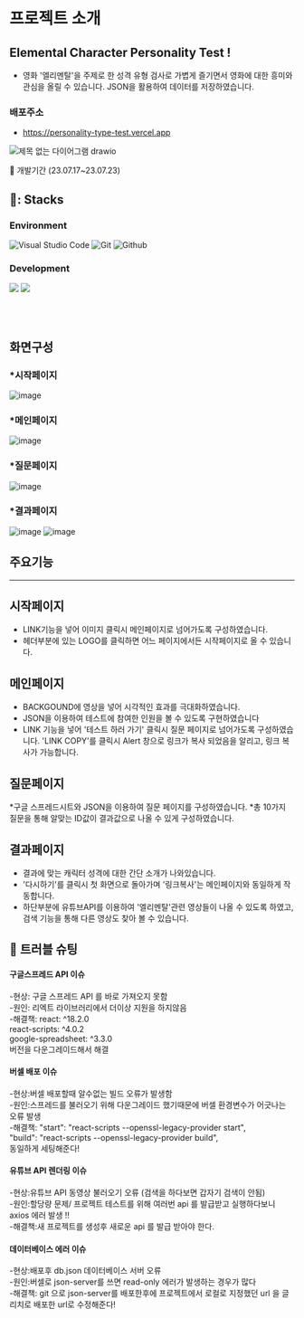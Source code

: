 # 프로젝트 소개


## Elemental Character Personality Test !
- 영화 '엘리멘탈'을 주제로 한 성격 유형 검사로 가볍게 즐기면서 영화에 대한 흥미와 관심을 올릴 수 있습니다. JSON을 활용하여 데이터를 저장하였습니다.

### 배포주소
- https://personality-type-test.vercel.app

![제목 없는 다이어그램 drawio](https://github.com/hyungjungson/personality_type_test/assets/133640361/3d909ca6-7611-41ae-a256-20b6ca87778f)

🥊 개발기간
(23.07.17~23.07.23)
## 🌹: Stacks
### Environment

![Visual Studio Code](https://img.shields.io/badge/Visual%20Studio%20Code-007ACC?style=for-the-badge&logo=Visual%20Studio%20Code&logoColor=white)
![Git](https://img.shields.io/badge/Git-F05032?style=for-the-badge&logo=Git&logoColor=white)
![Github](https://img.shields.io/badge/GitHub-181717?style=for-the-badge&logo=GitHub&logoColor=white)

### Development

<img src="https://img.shields.io/badge/React-61DAFB?style=for-the-badge&logo=React&logoColor=white"/> <img src="https://img.shields.io/badge/vercel-000000?style=for-the-badge&logo=vercel&logoColor=white"/>

<br/><br/>
## 화면구성

### *시작페이지 
![image](https://github.com/hyungjungson/personality_type_test/assets/133503493/8bc3f24e-e732-4a5d-a2b4-224a5095d6cd)


### *메인페이지
![image](https://github.com/hyungjungson/personality_type_test/assets/133503493/06f0082c-767a-4c0a-bef8-e7e6c88ec04d)


### *질문페이지
![image](https://github.com/hyungjungson/personality_type_test/assets/133503493/f50521ab-1e96-490d-953d-3bf69be91dd7)


### *결과페이지
![image](https://github.com/hyungjungson/personality_type_test/assets/133503493/b009dd78-58f5-463f-b235-08b19ac42164)
![image](https://github.com/hyungjungson/personality_type_test/assets/133503493/a8cfb587-f8cc-4621-9223-d8f3b6ac5ba4)



## 주요기능
---
## 시작페이지
* LINK기능을 넣어 이미지 클릭시 메인페이지로 넘어가도록 구성하였습니다.
* 헤더부분에 있는 LOGO를 클릭하면 어느 페이지에서든 시작페이지로 올 수 있습니다.

## 메인페이지
* BACKGOUND에 영상을 넣어 시각적인 효과를 극대화하였습니다.
* JSON을 이용하여 테스트에 참여한 인원을 볼 수 있도록 구현하였습니다
* LINK 기능을 넣어 '테스트 하러 가기' 클릭시 질문 페이지로 넘어가도록 구성하였습니다.
  'LINK COPY'를 클릭시 Alert 창으로 링크가 복사 되었음을 알리고, 링크 복사가 가능합니다.

## 질문페이지
*구글 스프레드시트와 JSON을 이용하여 질문 페이지를 구성하였습니다.
*총 10가지 질문을 통해 알맞는 ID값이 결과값으로 나올 수 있게 구성하였습니다.

## 결과페이지
* 결과에 맞는 캐릭터 성격에 대한 간단 소개가 나와있습니다.
* '다시하기'를 클릭시 첫 화면으로 돌아가며 '링크복사'는 메인페이지와 동일하게 작동합니다.
* 하단부분에 유튜브API를 이용하여 '엘리멘탈'관련 영상들이 나올 수 있도록 하였고, 검색 기능을 통해 다른 영상도 찾아 볼 수 있습니다.

## 📌 트러블 슈팅

#### 구글스프레드 API 이슈
-현상: 구글 스프레드 API 를 바로 가져오지 못함  
-원인: 리엑트 라이브러리에서 더이상 지원을 하지않음  
-해결책: react: ^18.2.0  
        react-scripts: ^4.0.2  
        google-spreadsheet: ^3.3.0  
버전을 다운그레이드해서 해결  

#### 버셀 배포 이슈
-현상:버셀 배포할때 알수없는 빌드 오류가 발생함  
-원인:스프레드를 불러오기 위해 다운그레이드 했기때문에 버셀 환경변수가 어긋나는 오류 발생  
-해결책:
 "start": "react-scripts --openssl-legacy-provider start",  
 "build": "react-scripts --openssl-legacy-provider build",  
동일하게 세팅해준다!  

#### 유튜브 API 렌더링 이슈
-현상:유튜브 API 동영상 불러오기 오류 (검색을 하다보면 갑자기 검색이 안됨)  
-원인:할당량 문제/ 프로젝트 테스트를 위해 여러번 api 를 발급받고 실행하다보니 axios 에러 발생 !!  
-해결책:새 프로젝트를 생성후 새로운 api 를 발급 받아야 한다.  

#### 데이터베이스 에러 이슈
-현상:배포후 db.json 데이터베이스 서버 오류  
-원인:버셀로 json-server를 쓰면 read-only 에러가 발생하는 경우가 많다  
-해결책: git 으로 json-server를 배포한후에 프로젝트에서 로컬로 지정했던 url 을 글리치로 배포한 url로 수정해준다!  
 
